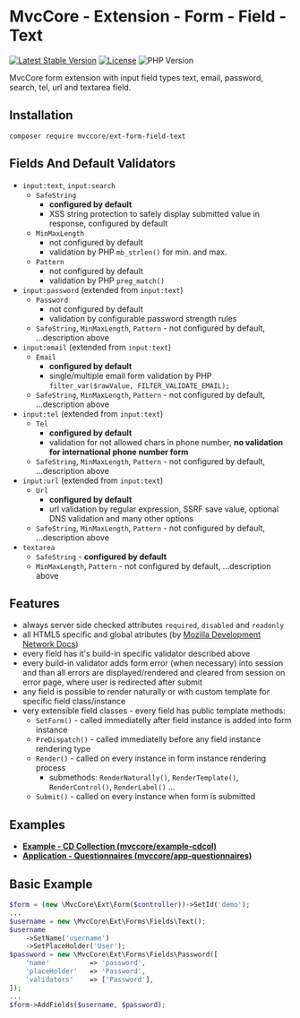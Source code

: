 # MvcCore - Extension - Form - Field - Text

[![Latest Stable Version](https://img.shields.io/badge/Stable-v5.1.8-brightgreen.svg?style=plastic)](https://github.com/mvccore/ext-form-field-text/releases)
[![License](https://img.shields.io/badge/License-BSD%203-brightgreen.svg?style=plastic)](https://mvccore.github.io/docs/mvccore/5.0.0/LICENSE.md)
![PHP Version](https://img.shields.io/badge/PHP->=5.4-brightgreen.svg?style=plastic)

MvcCore form extension with input field types text, email, password, search, tel, url and textarea field.

## Installation
```shell
composer require mvccore/ext-form-field-text
```

## Fields And Default Validators
- `input:text`, `input:search`
	- `SafeString`
		- **configured by default**
		- XSS string protection to safely display submitted value in response, configured by default
	- `MinMaxLength`
		- not configured by default
		- validation by PHP `mb_strlen()` for min. and max.
	- `Pattern`
		- not configured by default
		- validation by PHP `preg_match()`
- `input:password` (extended from `input:text`)
	- `Password`
		- not configured by default
		- validation by configurable password strength rules
	- `SafeString`, `MinMaxLength`, `Pattern` - not configured by default, ...description above
- `input:email` (extended from `input:text`)
	- `Email`
		- **configured by default**
		- single/multiple email form validation by PHP `filter_var($rawValue, FILTER_VALIDATE_EMAIL);`
	- `SafeString`, `MinMaxLength`, `Pattern` - not configured by default, ...description above
- `input:tel` (extended from `input:text`)
	- `Tel`
		- **configured by default**
		- validation for not allowed chars in phone number, **no validation for international phone number form**
	- `SafeString`, `MinMaxLength`, `Pattern` - not configured by default, ...description above
- `input:url` (extended from `input:text`)
	- `Url`
		- **configured by default**
		- url validation by regular expression, SSRF save value, optional DNS validation and many other options
	- `SafeString`, `MinMaxLength`, `Pattern` - not configured by default, ...description above
- `textarea`
	- `SafeString` - **configured by default**
	- `MinMaxLength`, `Pattern` - not configured by default, ...description above

## Features
- always server side checked attributes `required`, `disabled` and `readonly`
- all HTML5 specific and global atributes (by [Mozilla Development Network Docs](https://developer.mozilla.org/en-US/docs/Web/HTML/Reference))
- every field has it's build-in specific validator described above
- every build-in validator adds form error (when necessary) into session
  and than all errors are displayed/rendered and cleared from session on error page, 
  where user is redirected after submit
- any field is possible to render naturally or with custom template for specific field class/instance
- very extensible field classes - every field has public template methods:
	- `SetForm()`		- called immediatelly after field instance is added into form instance
	- `PreDispatch()`	- called immediatelly before any field instance rendering type
	- `Render()`		- called on every instance in form instance rendering process
		- submethods: `RenderNaturally()`, `RenderTemplate()`, `RenderControl()`, `RenderLabel()` ...
	- `Submit()`		- called on every instance when form is submitted

## Examples
- [**Example - CD Collection (mvccore/example-cdcol)**](https://github.com/mvccore/example-cdcol)
- [**Application - Questionnaires (mvccore/app-questionnaires)**](https://github.com/mvccore/app-questionnaires)

## Basic Example

```php
$form = (new \MvcCore\Ext\Form($controller))->SetId('demo');
...
$username = new \MvcCore\Ext\Forms\Fields\Text();
$username
	->SetName('username')
	->SetPlaceHolder('User');
$password = new \MvcCore\Ext\Forms\Fields\Password([
	'name'			=> 'password',
	'placeHolder'	=> 'Password',
	'validators'	=> ['Password'],
]);
...
$form->AddFields($username, $password);

```
